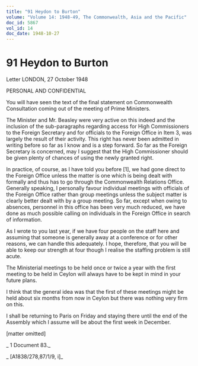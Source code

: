 ```yaml
---
title: "91 Heydon to Burton"
volume: "Volume 14: 1948-49, The Commonwealth, Asia and the Pacific"
doc_id: 5867
vol_id: 14
doc_date: 1948-10-27
---
```


# 91 Heydon to Burton

Letter LONDON, 27 October 1948

PERSONAL AND CONFIDENTIAL

You will have seen the text of the final statement on Commonwealth Consultation coming out of the meeting of Prime Ministers.

The Minister and Mr. Beasley were very active on this indeed and the inclusion of the sub-paragraphs regarding access for High Commissioners to the Foreign Secretary and for officials to the Foreign Office in Item 3, was largely the result of their activity. This right has never been admitted in writing before so far as I know and is a step forward. So far as the Foreign Secretary is concerned, may I suggest that the High Commissioner should be given plenty of chances of using the newly granted right.

In practice, of course, as I have told you before [1], we had gone direct to the Foreign Office unless the matter is one which is being dealt with formally and thus has to go through the Commonwealth Relations Office. Generally speaking, I personally favour individual meetings with officials of the Foreign Office rather than group meetings unless the subject matter is clearly better dealt with by a group meeting. So far, except when owing to absences, personnel in this office has been very much reduced, we have done as much possible calling on individuals in the Foreign Office in search of information.

As I wrote to you last year, if we have four people on the staff here and assuming that someone is generally away at a conference or for other reasons, we can handle this adequately. I hope, therefore, that you will be able to keep our strength at four though I realise the staffing problem is still acute.

The Ministerial meetings to be held once or twice a year with the first meeting to be held in Ceylon will always have to be kept in mind in your future plans.

I think that the general idea was that the first of these meetings might be held about six months from now in Ceylon but there was nothing very firm on this.

I shall be returning to Paris on Friday and staying there until the end of the Assembly which I assume will be about the first week in December.

[matter omitted]

_ 1 Document 83._

_ [A1838/278,87/1/9, i]_
